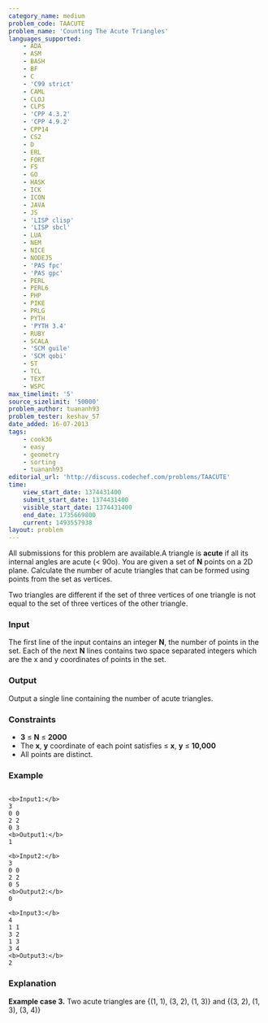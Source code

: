 ```yaml
---
category_name: medium
problem_code: TAACUTE
problem_name: 'Counting The Acute Triangles'
languages_supported:
    - ADA
    - ASM
    - BASH
    - BF
    - C
    - 'C99 strict'
    - CAML
    - CLOJ
    - CLPS
    - 'CPP 4.3.2'
    - 'CPP 4.9.2'
    - CPP14
    - CS2
    - D
    - ERL
    - FORT
    - FS
    - GO
    - HASK
    - ICK
    - ICON
    - JAVA
    - JS
    - 'LISP clisp'
    - 'LISP sbcl'
    - LUA
    - NEM
    - NICE
    - NODEJS
    - 'PAS fpc'
    - 'PAS gpc'
    - PERL
    - PERL6
    - PHP
    - PIKE
    - PRLG
    - PYTH
    - 'PYTH 3.4'
    - RUBY
    - SCALA
    - 'SCM guile'
    - 'SCM qobi'
    - ST
    - TCL
    - TEXT
    - WSPC
max_timelimit: '5'
source_sizelimit: '50000'
problem_author: tuananh93
problem_tester: keshav_57
date_added: 16-07-2013
tags:
    - cook36
    - easy
    - geometry
    - sorting
    - tuananh93
editorial_url: 'http://discuss.codechef.com/problems/TAACUTE'
time:
    view_start_date: 1374431400
    submit_start_date: 1374431400
    visible_start_date: 1374431400
    end_date: 1735669800
    current: 1493557938
layout: problem
---
```

All submissions for this problem are available.A triangle is **acute** if all its internal angles are acute (< 90o). You are given a set of **N** points on a 2D plane. Calculate the number of acute triangles that can be formed using points from the set as vertices.

Two triangles are different if the set of three vertices of one triangle is not equal to the set of three vertices of the other triangle.

### Input

The first line of the input contains an integer **N**, the number of points in the set. Each of the next **N** lines contains two space separated integers which are the x and y coordinates of points in the set.

### Output

Output a single line containing the number of acute triangles.

### Constraints

- **3** ≤ **N** ≤ **2000**
- The **x**, **y** coordinate of each point satisfies  ≤ **x**, **y** ≤ **10,000**
- All points are distinct.

### Example

```

<b>Input1:</b>
3
0 0
2 2
0 3
<b>Output1:</b>
1

<b>Input2:</b>
3
0 0
2 2
0 5
<b>Output2:</b>
0

<b>Input3:</b>
4
1 1
3 2
1 3
3 4
<b>Output3:</b>
2

```
### Explanation

**Example case 3.** Two acute triangles are {(1, 1), (3, 2), (1, 3)} and {(3, 2), (1, 3), (3, 4)}